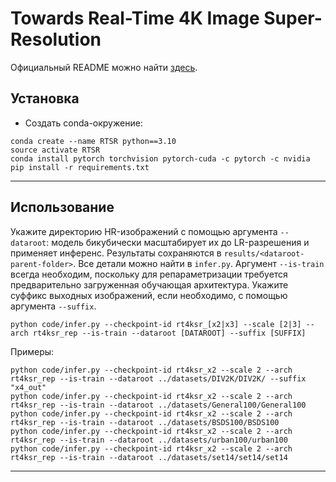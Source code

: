 # Towards Real-Time 4K Image Super-Resolution

Официальный README можно найти [здесь](https://github.com/eduardzamfir/RT4KSR/blob/main/README.md).

## Установка

- Создать conda-окружение:
```
conda create --name RTSR python==3.10
source activate RTSR
conda install pytorch torchvision pytorch-cuda -c pytorch -c nvidia
pip install -r requirements.txt
```
---
## Использование

Укажите директорию HR-изображений с помощью аргумента `--dataroot`: модель бикубически масштабирует их до LR-разрешения и применяет инференс. Результаты сохраняются в `results/<dataroot-parent-folder>`.
Все детали можно найти в `infer.py`. Аргумент `--is-train` всегда необходим, поскольку для репараметризации требуется предварительно загруженная обучающая архитектура.
Укажите суффикс выходных изображений, если необходимо, с помощью аргумента `--suffix`.
````
python code/infer.py --checkpoint-id rt4ksr_[x2|x3] --scale [2|3] --arch rt4ksr_rep --is-train --dataroot [DATAROOT] --suffix [SUFFIX]
````
Примеры:
```
python code/infer.py --checkpoint-id rt4ksr_x2 --scale 2 --arch rt4ksr_rep --is-train --dataroot ../datasets/DIV2K/DIV2K/ --suffix "x4_out"
python code/infer.py --checkpoint-id rt4ksr_x2 --scale 2 --arch rt4ksr_rep --is-train --dataroot ../datasets/General100/General100   
python code/infer.py --checkpoint-id rt4ksr_x2 --scale 2 --arch rt4ksr_rep --is-train --dataroot ../datasets/BSDS100/BSDS100         
python code/infer.py --checkpoint-id rt4ksr_x2 --scale 2 --arch rt4ksr_rep --is-train --dataroot ../datasets/urban100/urban100       
python code/infer.py --checkpoint-id rt4ksr_x2 --scale 2 --arch rt4ksr_rep --is-train --dataroot ../datasets/set14/set14/set14       
```
---